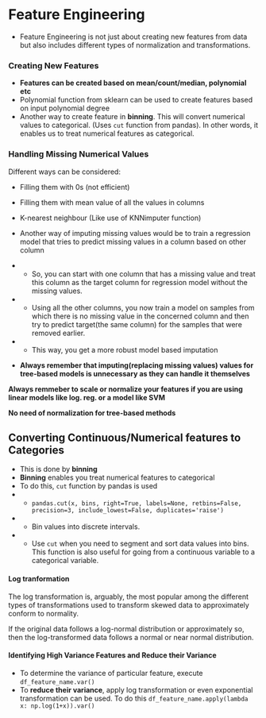 # Feature Engineering

* Feature Engineering is not just about creating new features from data but also includes different types of normalization and transformations.

### Creating New Features

* **Features can be created based on mean/count/median, polynomial etc**
* Polynomial function from sklearn can be used to create features based on input polynomial degree
* Another way to create feature in **binning**. This will convert numerical values to categorical. (Uses `cut` function from pandas). In other words, it enables us to treat numerical features as categorical.


### Handling Missing Numerical Values
 Different ways can be considered:

* Filling them with 0s (not efficient)
* Filling them with mean value of all the values in columns
* K-nearest neighbour (Like use of KNNimputer function)
* Another way of imputing missing values would be to train a regression model that tries to predict missing values in a column based on other column
* * So, you can start with one column that has a missing value and treat this column as the target column for regression model without the missing values. 
* * Using all the other columns, you now train a model on samples from which there is no missing value in the concerned column and then try to predict target(the same column) for the samples that were removed earlier. 
* * This way, you get a more robust model based imputation

* **Always remember that imputing(replacing missing values) values for tree-based models is unnecessary as they can handle it themselves**

**Always remmeber to scale or normalize your features if you are using linear models like log. reg. or a model like SVM**

**No need of normalization for tree-based methods**


## Converting Continuous/Numerical features to Categories

* This is done by **binning**
* **Binning** enables you treat numerical features to categorical
* To do this, `cut` function by pandas is used
* * `pandas.cut(x, bins, right=True, labels=None, retbins=False, precision=3, include_lowest=False, duplicates='raise')`
* * Bin values into discrete intervals.
* * Use `cut` when you need to segment and sort data values into bins. This function is also useful for going from a continuous variable to a categorical variable.

#### Log tranformation

The log transformation is, arguably, the most popular among the different types of transformations used to transform skewed data to approximately conform to normality.

If the original data follows a log-normal distribution or approximately so, then the log-transformed data follows a normal or near normal distribution.


#### Identifying High Variance Features and Reduce their Variance

* To determine the variance of particular feature, execute
` df_feature_name.var() `
* To **reduce their variance**, apply log transformation or even exponential transformation can be used. To do this `df_feature_name.apply(lambda x: np.log(1+x)).var()` 